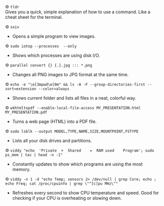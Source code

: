 ⚙️ `tldr`<br>
Gives you a quick, simple explanation of how to use a command. Like a cheat sheet for the terminal.

⚙️ `sxiv`
- Opens a simple program to view images. 

⚙️ `sudo iotop --processes  --only`
- Shows which processes are using disk I/O. 

⚙️ `parallel convert {} {.}.jpg ::: *.png`
- Changes all PNG images to JPG format at the same time. 

⚙️ `echo -e "\e[3mpwd\e[0m" && ls -A -F --group-directories-first --sort=extension --color=always`
- Shows current folder and lists all files in a neat, colorful way. 

⚙️ `wkhtmltopdf --enable-local-file-access MY_PRESENTATION.html MY_PRESENTATION.pdf`
- Turns a web page (HTML) into a PDF file. 


⚙️ `sudo lsblk --output MODEL,TYPE,NAME,SIZE,MOUNTPOINT,FSTYPE`
- Lists all your disk drives and partitions. 

⚙️ `viddy "echo  'Private  +  Shared    =  RAM used    Program'; sudo ps_mem | tac | head -n -1"`
- Constantly updates to show which programs are using the most memory. 

⚙️ `viddy -n 1 -d "echo Temp; sensors 2> /dev/null | grep Core; echo ; echo Freq; cat /proc/cpuinfo | grep \"^[c]pu MHz\""`
- Refreshes every second to show CPU temperature and speed. Good for checking if your CPU is overheating or slowing down.


